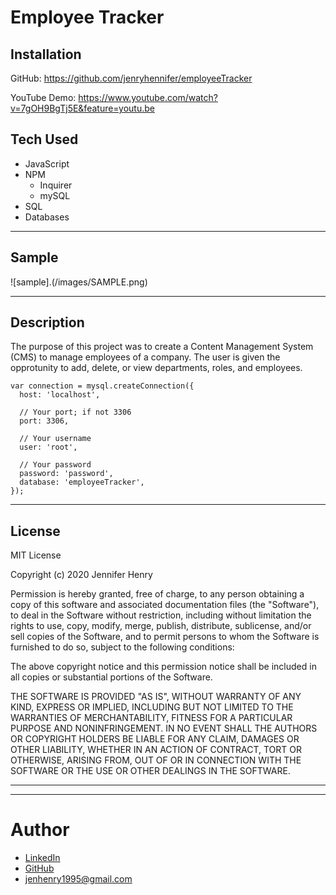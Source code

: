 # Employee Tracker

## Installation
GitHub:  https://github.com/jenryhennifer/employeeTracker

YouTube Demo:  https://www.youtube.com/watch?v=7gOH9BgTj5E&feature=youtu.be

## Tech Used

* JavaScript
* NPM
    * Inquirer
    * mySQL
* SQL
* Databases



<hr />

## Sample

![sample].(/images/SAMPLE.png)


<hr />

## Description

The purpose of this project was to create a Content Management System (CMS) to manage employees of a company. The user is given the opprotunity to add, delete, or view departments, roles, and employees. 

```
var connection = mysql.createConnection({
  host: 'localhost',

  // Your port; if not 3306
  port: 3306,

  // Your username
  user: 'root',

  // Your password
  password: 'password',
  database: 'employeeTracker',
});
```

<hr />

## License

MIT License

Copyright (c) 2020 Jennifer Henry

Permission is hereby granted, free of charge, to any person obtaining a copy of this software and associated documentation files (the "Software"), to deal in the Software without restriction, including without limitation the rights to use, copy, modify, merge, publish, distribute, sublicense, and/or sell copies of the Software, and to permit persons to whom the Software is furnished to do so, subject to the following conditions:

The above copyright notice and this permission notice shall be included in all copies or substantial portions of the Software.

THE SOFTWARE IS PROVIDED "AS IS", WITHOUT WARRANTY OF ANY KIND, EXPRESS OR IMPLIED, INCLUDING BUT NOT LIMITED TO THE WARRANTIES OF MERCHANTABILITY, FITNESS FOR A PARTICULAR PURPOSE AND NONINFRINGEMENT. IN NO EVENT SHALL THE AUTHORS OR COPYRIGHT HOLDERS BE LIABLE FOR ANY CLAIM, DAMAGES OR OTHER LIABILITY, WHETHER IN AN ACTION OF CONTRACT, TORT OR OTHERWISE, ARISING FROM, OUT OF OR IN CONNECTION WITH THE SOFTWARE OR THE USE OR OTHER DEALINGS IN THE SOFTWARE.



<hr />
<hr />

# Author

* [LinkedIn](https://www.linkedin.com/in/jennifer-henry-4a540a149/)
* [GitHub](https://github.com/jenryhennifer)
* jenhenry1995@gmail.com
